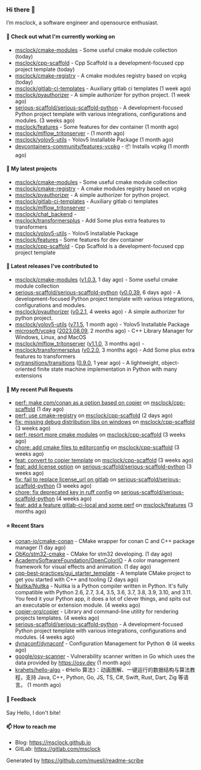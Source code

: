 ### Hi there 👋

I’m msclock, a software engineer and opensource enthusiast.

#### 👷 Check out what I'm currently working on

- [msclock/cmake-modules](https://github.com/msclock/cmake-modules) - Some useful cmake module collection (today)
- [msclock/cpp-scaffold](https://github.com/msclock/cpp-scaffold) - Cpp Scaffold is a development-focused cpp project template (today)
- [msclock/cmake-registry](https://github.com/msclock/cmake-registry) - A cmake modules registry based on vcpkg (today)
- [msclock/gitlab-ci-templates](https://github.com/msclock/gitlab-ci-templates) - Auxiliary gitlab ci templates (1 week ago)
- [msclock/pyauthorizer](https://github.com/msclock/pyauthorizer) - A simple authorizer for python project. (1 week ago)
- [serious-scaffold/serious-scaffold-python](https://github.com/serious-scaffold/serious-scaffold-python) - A development-focused Python project template with various integrations, configurations and modules. (3 weeks ago)
- [msclock/features](https://github.com/msclock/features) - Some features for dev container (1 month ago)
- [msclock/mlflow_tritonserver](https://github.com/msclock/mlflow_tritonserver) -  (1 month ago)
- [msclock/yolov5-utils](https://github.com/msclock/yolov5-utils) - Yolov5 Installable Package (1 month ago)
- [devcontainers-community/features-vcpkg](https://github.com/devcontainers-community/features-vcpkg) - 📦 Installs vcpkg (1 month ago)

#### 🌱 My latest projects

- [msclock/cmake-modules](https://github.com/msclock/cmake-modules) - Some useful cmake module collection
- [msclock/cmake-registry](https://github.com/msclock/cmake-registry) - A cmake modules registry based on vcpkg
- [msclock/pyauthorizer](https://github.com/msclock/pyauthorizer) - A simple authorizer for python project.
- [msclock/gitlab-ci-templates](https://github.com/msclock/gitlab-ci-templates) - Auxiliary gitlab ci templates
- [msclock/mlflow_tritonserver](https://github.com/msclock/mlflow_tritonserver) - 
- [msclock/chat_backend](https://github.com/msclock/chat_backend) - 
- [msclock/transformersplus](https://github.com/msclock/transformersplus) - Add Some plus extra features to transformers
- [msclock/yolov5-utils](https://github.com/msclock/yolov5-utils) - Yolov5 Installable Package
- [msclock/features](https://github.com/msclock/features) - Some features for dev container
- [msclock/cpp-scaffold](https://github.com/msclock/cpp-scaffold) - Cpp Scaffold is a development-focused cpp project template

#### 🔭 Latest releases I've contributed to

- [msclock/cmake-modules](https://github.com/msclock/cmake-modules) ([v1.0.3](https://github.com/msclock/cmake-modules/releases/tag/v1.0.3), 1 day ago) - Some useful cmake module collection
- [serious-scaffold/serious-scaffold-python](https://github.com/serious-scaffold/serious-scaffold-python) ([v0.0.39](https://github.com/serious-scaffold/serious-scaffold-python/releases/tag/v0.0.39), 6 days ago) - A development-focused Python project template with various integrations, configurations and modules.
- [msclock/pyauthorizer](https://github.com/msclock/pyauthorizer) ([v0.2.1](https://github.com/msclock/pyauthorizer/releases/tag/v0.2.1), 4 weeks ago) - A simple authorizer for python project.
- [msclock/yolov5-utils](https://github.com/msclock/yolov5-utils) ([v7.1.5](https://github.com/msclock/yolov5-utils/releases/tag/v7.1.5), 1 month ago) - Yolov5 Installable Package
- [microsoft/vcpkg](https://github.com/microsoft/vcpkg) ([2023.08.09](https://github.com/microsoft/vcpkg/releases/tag/2023.08.09), 2 months ago) - C&#43;&#43; Library Manager for Windows, Linux, and MacOS
- [msclock/mlflow_tritonserver](https://github.com/msclock/mlflow_tritonserver) ([v1.1.0](https://github.com/msclock/mlflow_tritonserver/releases/tag/v1.1.0), 3 months ago) - 
- [msclock/transformersplus](https://github.com/msclock/transformersplus) ([v0.2.0](https://github.com/msclock/transformersplus/releases/tag/v0.2.0), 3 months ago) - Add Some plus extra features to transformers
- [pytransitions/transitions](https://github.com/pytransitions/transitions) ([0.9.0](https://github.com/pytransitions/transitions/releases/tag/0.9.0), 1 year ago) - A lightweight, object-oriented finite state machine implementation in Python with many extensions

#### 🔨 My recent Pull Requests

- [perf: make cpm/conan as a option based on copier](https://github.com/msclock/cpp-scaffold/pull/12) on [msclock/cpp-scaffold](https://github.com/msclock/cpp-scaffold) (1 day ago)
- [perf: use cmake-registry](https://github.com/msclock/cpp-scaffold/pull/10) on [msclock/cpp-scaffold](https://github.com/msclock/cpp-scaffold) (2 days ago)
- [fix: missing debug distribution libs on windows](https://github.com/msclock/cpp-scaffold/pull/8) on [msclock/cpp-scaffold](https://github.com/msclock/cpp-scaffold) (3 weeks ago)
- [perf: resort more cmake modules](https://github.com/msclock/cpp-scaffold/pull/6) on [msclock/cpp-scaffold](https://github.com/msclock/cpp-scaffold) (3 weeks ago)
- [chore: add cmake files to editorconfig](https://github.com/msclock/cpp-scaffold/pull/5) on [msclock/cpp-scaffold](https://github.com/msclock/cpp-scaffold) (3 weeks ago)
- [feat: convert to copier template](https://github.com/msclock/cpp-scaffold/pull/3) on [msclock/cpp-scaffold](https://github.com/msclock/cpp-scaffold) (3 weeks ago)
- [feat: add license option](https://github.com/serious-scaffold/serious-scaffold-python/pull/187) on [serious-scaffold/serious-scaffold-python](https://github.com/serious-scaffold/serious-scaffold-python) (3 weeks ago)
- [fix: fail to replace license_url on gitlab](https://github.com/serious-scaffold/serious-scaffold-python/pull/185) on [serious-scaffold/serious-scaffold-python](https://github.com/serious-scaffold/serious-scaffold-python) (3 weeks ago)
- [chore: fix deprecated key in ruff config](https://github.com/serious-scaffold/serious-scaffold-python/pull/178) on [serious-scaffold/serious-scaffold-python](https://github.com/serious-scaffold/serious-scaffold-python) (4 weeks ago)
- [feat: add a feature gitlab-ci-local and some perf](https://github.com/msclock/features/pull/10) on [msclock/features](https://github.com/msclock/features) (3 months ago)

#### ⭐ Recent Stars

- [conan-io/cmake-conan](https://github.com/conan-io/cmake-conan) - CMake wrapper for conan C and C&#43;&#43; package manager (1 day ago)
- [ObKo/stm32-cmake](https://github.com/ObKo/stm32-cmake) - CMake for stm32 developing. (1 day ago)
- [AcademySoftwareFoundation/OpenColorIO](https://github.com/AcademySoftwareFoundation/OpenColorIO) - A color management framework for visual effects and animation. (1 day ago)
- [cpp-best-practices/gui_starter_template](https://github.com/cpp-best-practices/gui_starter_template) - A template CMake project to get you started with C&#43;&#43; and tooling (2 days ago)
- [Nuitka/Nuitka](https://github.com/Nuitka/Nuitka) - Nuitka is a Python compiler written in Python.  It&#39;s fully compatible with Python 2.6, 2.7, 3.4, 3.5, 3.6, 3.7, 3.8, 3.9, 3.10, and 3.11. You feed it your Python app, it does a lot of clever things, and spits out an executable or extension module.  (4 weeks ago)
- [copier-org/copier](https://github.com/copier-org/copier) - Library and command-line utility for rendering projects templates. (4 weeks ago)
- [serious-scaffold/serious-scaffold-python](https://github.com/serious-scaffold/serious-scaffold-python) - A development-focused Python project template with various integrations, configurations and modules. (4 weeks ago)
- [dynaconf/dynaconf](https://github.com/dynaconf/dynaconf) - Configuration Management for Python ⚙ (4 weeks ago)
- [google/osv-scanner](https://github.com/google/osv-scanner) - Vulnerability scanner written in Go which uses the data provided by https://osv.dev (1 month ago)
- [krahets/hello-algo](https://github.com/krahets/hello-algo) - 《Hello 算法》：动画图解、一键运行的数据结构与算法教程，支持 Java, C&#43;&#43;, Python, Go, JS, TS, C#, Swift, Rust, Dart, Zig 等语言。 (1 month ago)

#### 💬 Feedback

Say Hello, I don't bite!

#### 📫 How to reach me

- Blog: https://msclock.github.io
- GitLab: https://gitlab.com/msclock

Generated by https://github.com/muesli/readme-scribe
